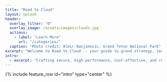 ```yaml
---
title: "Road to Cloud"
layout: splash
header:
  overlay_filter: "0"
  overlay_image: /assets/images/clouds.jpg
  actions:
    - label: "Learn More"
      url: "/categories/"
  caption: "Photo credit: Almir Banjanovic, Grand Teton National Park"
excerpt: "Welcome to Road to Cloud -- your guide to grand strategy, imaginative solutions and creative implementations!"
intro:
  - excerpt: "Crafting secure, high-performance, cost-effective, and resilient solutions for your enterprise journey."
---
```


{% include feature_row id="intro" type="center" %}
